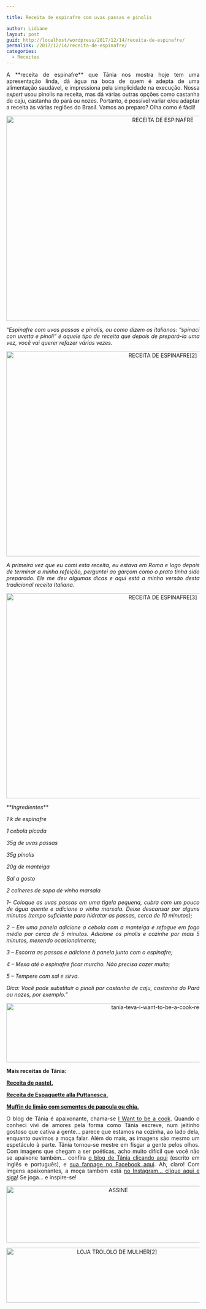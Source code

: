 ```yaml
---

title: Receita de espinafre com uvas passas e pinolis

author: Lidiane
layout: post
guid: http://localhost/wordpress/2017/12/14/receita-de-espinafre/
permalink: /2017/12/14/receita-de-espinafre/
categories:
  - Receitas
---
```

<p align="justify">
  A **receita de espinafre** que Tânia nos mostra hoje tem uma apresentação linda, dá água na boca de quem é adepta de uma alimentação saudável, e impressiona pela simplicidade na execução. Nossa <em>expert</em> usou pinolis na receita, mas dá várias outras opções como castanha de caju, castanha do pará ou nozes. Portanto, é possível variar e/ou adaptar a receita às várias regiões do Brasil. Vamos ao preparo? Olha como é fácil!
</p>

<p align="center">
  <img class="alignnone size-full wp-image-14505" src="http://www.trololodemulher.com.br/blog/wp-content/uploads/2017/12/RECEITA-DE-ESPINAFRE.jpg" alt="RECEITA DE ESPINAFRE" width="800" height="534" />
</p>

<p align="justify">
  “<em>Espinafre com uvas passas e pinolis, ou como dizem os italianos: “spinaci con uvetta e pinoli” é aquele tipo de receita que depois de prepará-la uma vez, você vai querer refazer várias vezes.</em>
</p>

<p align="center">
  <img class="alignnone size-full wp-image-14506" src="http://www.trololodemulher.com.br/blog/wp-content/uploads/2017/12/RECEITA-DE-ESPINAFRE2.jpg" alt="RECEITA DE ESPINAFRE[2]" width="800" height="534" />
</p>

<p align="justify">
  <em>A primeira vez que eu comi esta receita, eu estava em Roma e logo depois de terminar a minha refeição, perguntei ao garçom como o prato tinha sido preparado. Ele me deu algumas dicas e aqui está a minha versão desta tradicional receita Italiana.</em>
</p>

<p align="center">
  <img class="alignnone size-full wp-image-14507" src="http://www.trololodemulher.com.br/blog/wp-content/uploads/2017/12/RECEITA-DE-ESPINAFRE3.jpg" alt="RECEITA DE ESPINAFRE[3]" width="800" height="534" />
</p>

<p align="justify">
  **<em>Ingredientes</em>**
</p>

<p align="justify">
  <em>1 k de espinafre</em>
</p>

<p align="justify">
  <em>1 cebola picada</em>
</p>

<p align="justify">
  <em>35g de uvas passas</em>
</p>

<p align="justify">
  <em>35g pinolis</em>
</p>

<p align="justify">
  <em>20g de manteiga</em>
</p>

<p align="justify">
  <em>Sal a gosto</em>
</p>

<p align="justify">
  <em>2 colheres de sopa de vinho marsala</em>
</p>

<p align="justify">
  <em>1- Coloque as uvas passas em uma tigela pequena, cubra com um pouco de água quente e adicione o vinho marsala. Deixe descansar por alguns minutos (tempo suficiente para hidratar as passas, cerca de 10 minutos);</em>
</p>

<p align="justify">
  <em>2 – Em uma panela adicione a cebola com a manteiga e refogue em fogo médio por cerca de 5 minutos. Adicione os pinolis e cozinhe por mais 5 minutos, mexendo ocasionalmente;</em>
</p>

<p align="justify">
  <em>3 – Escorra as passas e adicione à panela junto com o espinafre;</em>
</p>

<p align="justify">
  <em>4 – Mexa até o espinafre ficar murcho. Não precisa cozer muito;</em>
</p>

<p align="justify">
  <em>5 – Tempere com sal e sirva.</em>
</p>

<p align="justify">
  <em>Dica: Você pode substituir o pinoli por castanha de caju, castanha do Pará ou nozes, por exemplo.”</em>
</p>

<p align="center">
  <img class="alignnone size-full wp-image-13037" src="http://www.trololodemulher.com.br/blog/wp-content/uploads/2016/10/TANIA-TEVA-I-WANT-TO-BE-A-COOK-RECEITAS.jpg" alt="tania-teva-i-want-to-be-a-cook-receitas" width="800" height="154" />
</p>

**Mais receitas de Tânia:**

<a href="http://www.trololodemulher.com.br/2017/12/05/receita-de-pastel/" target="_blank">**Receita de pastel.**</a>

<a href="http://www.trololodemulher.com.br/2017/11/28/receita-de-espaguete/" target="_blank">**Receita de Espaguette alla Puttanesca.**</a>

<a href="http://www.trololodemulher.com.br/2017/11/21/muffin-de-limao/" target="_blank">**Muffin de limão com sementes de papoula ou chia.**</a>

<p align="justify">
  O blog de Tânia é apaixonante, chama-se <a href="https://iwanttobeacook.wordpress.com/" target="_blank">I Want to be a cook</a>. Quando o conheci vivi de amores pela forma como Tânia escreve, num jeitinho gostoso que cativa a gente… parece que estamos na cozinha, ao lado dela, enquanto ouvimos a moça falar. Além do mais, as imagens são mesmo um espetáculo à parte. Tânia tornou-se mestre em fisgar a gente pelos olhos. Com imagens que chegam a ser poéticas, acho muito difícil que você não se apaixone também… confira <a href="https://iwanttobeacook.wordpress.com/" target="_blank">o blog de Tânia clicando aqui</a> (escrito em inglês e português), e <a href="https://www.facebook.com/Iwanttobeacook-818578268272846/" target="_blank">sua fanpage no Facebook aqui</a>. Ah, claro! Com imgens apaixonantes, a moça também está <a href="https://www.instagram.com/iwanttobeacook/" target="_blank">no Instagram… clique aqui e siga</a>! Se joga… e inspire-se!
</p>

<p align="center">
  <a href="http://feedburner.google.com/fb/a/mailverify?uri=blogbichafemea&loc=pt_BR" target="_blank"><img class="alignnone size-full wp-image-14011" src="http://www.trololodemulher.com.br/blog/wp-content/uploads/2017/08/ASSINE.jpg" alt="ASSINE" width="568" height="147" /></a>
</p>

<p align="center">
  <a href="http://loja.trololodemulher.com.br/" target="_blank"><img class="alignnone wp-image-14333 size-full" src="http://www.trololodemulher.com.br/blog/wp-content/uploads/2017/10/LOJA-TROLOLO-DE-MULHER2.png" alt="LOJA TROLOLO DE MULHER[2]" width="561" height="143" /></a>
</p>

&nbsp;